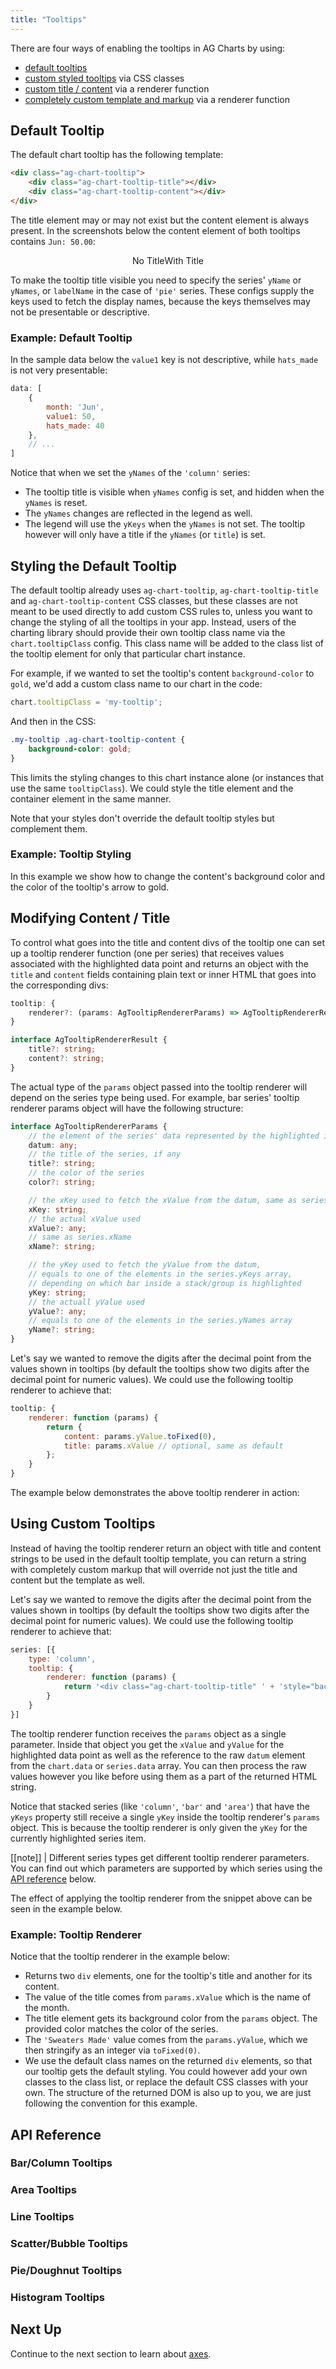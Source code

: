 ```yaml
---
title: "Tooltips"
---
```


There are four ways of enabling the tooltips in AG Charts by using:

- [default tooltips](#default-tooltip)
- [custom styled tooltips](#styling-the-default-tooltip) via CSS classes
- [custom title / content](#modifying-content-title) via a renderer function
- [completely custom template and markup](#using-custom-tooltips) via a renderer function

## Default Tooltip

The default chart tooltip has the following template:

```html
<div class="ag-chart-tooltip">
    <div class="ag-chart-tooltip-title"></div>
    <div class="ag-chart-tooltip-content"></div>
</div>
```

The title element may or may not exist but the content element is always present. In the screenshots below the content element of both tooltips contains `Jun: 50.00`:

<div style="display: flex; justify-content: center;">
    <image-caption src="tooltip-no-title.png" alt="Tooltip without the title element" width="250px" constrained="true">No Title</image-caption>
    <image-caption src="tooltip-with-title.png" alt="Tooltip with a title element" width="250px" constrained="true">With Title</image-caption>
</div>

To make the tooltip title visible you need to specify the series' `yName` or `yNames`, or `labelName` in the case of `'pie'` series. These configs supply the keys used to fetch the display names, because the keys themselves may not be presentable or descriptive.

### Example: Default Tooltip

In the sample data below the `value1` key is not descriptive, while `hats_made` is not very presentable:


```js
data: [
    {
        month: 'Jun',
        value1: 50,
        hats_made: 40
    },
    // ...
]
```

Notice that when we set the `yNames` of the `'column'` series:

- The tooltip title is visible when `yNames` config is set, and hidden when the `yNames` is reset.
- The `yNames` changes are reflected in the legend as well.
- The legend will use the `yKeys` when the `yNames` is not set. The tooltip however will only have a title if the `yNames` (or `title`) is set.


<chart-example title='Default Tooltip' name='default-tooltip' type='generated'></chart-example>

## Styling the Default Tooltip

The default tooltip already uses `ag-chart-tooltip`, `ag-chart-tooltip-title` and `ag-chart-tooltip-content` CSS classes, but these classes are not meant to be used directly to add custom CSS rules to, unless you want to change the styling of all the tooltips in your app. Instead, users of the charting library should provide their own tooltip class name via the `chart.tooltipClass` config. This class name will be added to the class list of the tooltip element for only that particular chart instance.


For example, if we wanted to set the tooltip's content `background-color` to `gold`, we'd add a custom class name to our chart in the code:


```js
chart.tooltipClass = 'my-tooltip';
```

And then in the CSS:

```css
.my-tooltip .ag-chart-tooltip-content {
    background-color: gold;
}
```

This limits the styling changes to this chart instance alone (or instances that use the same `tooltipClass`). We could style the title element and the container element in the same manner.

Note that your styles don't override the default tooltip styles but complement them.


### Example: Tooltip Styling

In this example we show how to change the content's background color and the color of the tooltip's arrow to gold.

<chart-example title='Default Tooltip with Custom Styling' name='default-tooltip-styling' type='generated'></chart-example>

## Modifying Content / Title

To control what goes into the title and content divs of the tooltip one can set up a tooltip renderer function (one per series) that receives values associated with the highlighted data point and returns an object with the `title` and `content` fields containing plain text or inner HTML that goes into the corresponding divs:


```ts
tooltip: {
    renderer?: (params: AgTooltipRendererParams) => AgTooltipRendererResult;
}

interface AgTooltipRendererResult {
    title?: string;
    content?: string;
}
```

The actual type of the `params` object passed into the tooltip renderer will depend on the series type being used. For example, bar series' tooltip renderer params object will have the following structure:

```ts
interface AgTooltipRendererParams {
    // the element of the series' data represented by the highlighted item
    datum: any;
    // the title of the series, if any
    title?: string;
    // the color of the series
    color?: string;

    // the xKey used to fetch the xValue from the datum, same as series xKey
    xKey: string;
    // the actual xValue used
    xValue?: any;
    // same as series.xName
    xName?: string;

    // the yKey used to fetch the yValue from the datum,
    // equals to one of the elements in the series.yKeys array,
    // depending on which bar inside a stack/group is highlighted
    yKey: string;
    // the actuall yValue used
    yValue?: any;
    // equals to one of the elements in the series.yNames array
    yName?: string;
}
```

Let's say we wanted to remove the digits after the decimal point from the values shown in tooltips (by default the tooltips show two digits after the decimal point for numeric values). We could use the following tooltip renderer to achieve that:


```js
tooltip: {
    renderer: function (params) {
        return {
            content: params.yValue.toFixed(0),
            title: params.xValue // optional, same as default
        };
    }
}
```

The example below demonstrates the above tooltip renderer in action:

<chart-example title='Modifying Tooltips Content' name='tooltip-content-title' type='generated'></chart-example>

## Using Custom Tooltips

Instead of having the tooltip renderer return an object with title and content strings to be used in the default tooltip template, you can return a string with completely custom markup that will override not just the title and content but the template as well.

Let's say we wanted to remove the digits after the decimal point from the values shown in tooltips (by default the tooltips show two digits after the decimal point for numeric values). We could use the following tooltip renderer to achieve that:


```js
series: [{
    type: 'column',
    tooltip: {
        renderer: function (params) {
            return '<div class="ag-chart-tooltip-title" ' + 'style="background-color:' + params.color + '">' + params.xValue + '</div>' + '<div class="ag-chart-tooltip-content">' + params.yValue + '</div>';
        }
    }
}]
```

The tooltip renderer function receives the `params` object as a single parameter. Inside that object you get the `xValue` and `yValue` for the highlighted data point as well as the reference to the raw `datum` element from the `chart.data` or `series.data` array. You can then process the raw values however you like before using them as a part of the returned HTML string.


Notice that stacked series (like `'column'`, `'bar'` and `'area'`) that have the `yKeys` property still receive a single `yKey` inside the tooltip renderer's `params` object. This is because the tooltip renderer is only given the `yKey` for the currently highlighted series item.


[[note]]
| Different series types get different tooltip renderer parameters. You can find out which parameters are supported by which series using the [API reference](#api-reference) below.

The effect of applying the tooltip renderer from the snippet above can be seen in the example below.

### Example: Tooltip Renderer

Notice that the tooltip renderer in the example below:

- Returns two `div` elements, one for the tooltip's title and another for its content.
- The value of the title comes from `params.xValue` which is the name of the month.
- The title element gets its background color from the `params` object. The provided color matches the color of the series.
- The `'Sweaters Made'` value comes from the `params.yValue`, which we then stringify as an integer via `toFixed(0)`.
- We use the default class names on the returned `div` elements, so that our tooltip gets the default styling. You could however add your own classes to the class list, or replace the default CSS classes with your own. The structure of the returned DOM is also up to you, we are just following the convention for this example.

<chart-example title='Column Series with Tooltip Renderer' name='tooltip-renderer' type='generated'></chart-example>

## API Reference

### Bar/Column Tooltips

<api-documentation source='charts-api/api.json' section='bar.tooltip'></api-documentation>

### Area Tooltips

<api-documentation source='charts-api/api.json' section='area.tooltip'></api-documentation>

### Line Tooltips

<api-documentation source='charts-api/api.json' section='line.tooltip'></api-documentation>

### Scatter/Bubble Tooltips

<api-documentation source='charts-api/api.json' section='scatter.tooltip'></api-documentation>

### Pie/Doughnut Tooltips

<api-documentation source='charts-api/api.json' section='pie.tooltip'></api-documentation>

### Histogram Tooltips

<api-documentation source='charts-api/api.json' section='histogram.tooltip'></api-documentation>

## Next Up

Continue to the next section to learn about [axes](../charts-axes/).

